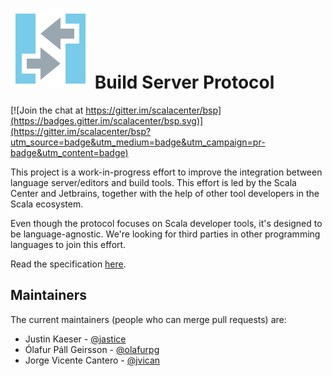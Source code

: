 # ![bsp logo](resources/buildServerProtocol64.svg) Build Server Protocol

[![Join the chat at https://gitter.im/scalacenter/bsp](https://badges.gitter.im/scalacenter/bsp.svg)](https://gitter.im/scalacenter/bsp?utm_source=badge&utm_medium=badge&utm_campaign=pr-badge&utm_content=badge)

This project is a work-in-progress effort to improve the integration
between language server/editors and build tools. This effort is led by the
Scala Center and Jetbrains, together with the help of other tool developers
in the Scala ecosystem.

Even though the protocol focuses on Scala developer tools, it's designed to
be language-agnostic. We're looking for third parties in other programming
languages to join this effort.

Read the specification [here](docs/specification.md).

## Maintainers

The current maintainers (people who can merge pull requests) are:

* Justin Kaeser - [@jastice](https://github.com/jastice)
* Ólafur Páll Geirsson - [@olafurpg](https://github.com/olafurpg)
* Jorge Vicente Cantero - [@jvican](https://github.com/jvican)
